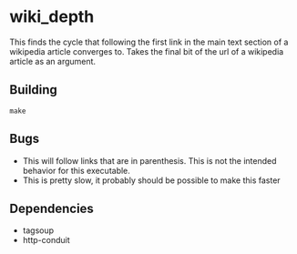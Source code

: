 # wiki_depth
This finds the cycle that following the first link in the main text section of
a wikipedia article converges to.  Takes the final bit of the url of a
wikipedia article as an argument.

## Building
```
make
```

## Bugs
- This will follow links that are in parenthesis. This is not the intended
  behavior for this executable.
- This is pretty slow, it probably should be possible to make this faster

## Dependencies
- tagsoup
- http-conduit
